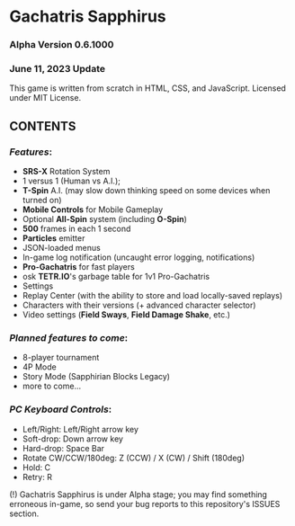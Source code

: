 # Gachatris Sapphirus
### Alpha Version 0.6.1000
### June 11, 2023 Update

This game is written from scratch in HTML, CSS, and JavaScript.
Licensed under MIT License.

## CONTENTS
### *Features*:
 - **SRS-X** Rotation System
 - 1 versus 1 (Human vs A.I.);
 - **T-Spin** A.I. (may slow down thinking speed on some devices when turned on)
 - **Mobile Controls** for Mobile Gameplay
 - Optional **All-Spin** system (including **O-Spin**)
 - **500** frames in each 1 second
 - **Particles** emitter
 - JSON-loaded menus
 - In-game log notification (uncaught error logging, notifications)
 - **Pro-Gachatris** for fast players
 - osk **TETR.IO**'s garbage table for 1v1 Pro-Gachatris
 - Settings
 - Replay Center (with the ability to store and load locally-saved replays)
 - Characters with their versions (+ advanced character selector)
 - Video settings (**Field Sways**, **Field Damage Shake**, etc.)

### *Planned features to come*:
 - 8-player tournament
 - 4P Mode
 - Story Mode (Sapphirian Blocks Legacy)
 - more to come...

### *PC Keyboard Controls*:
 - Left/Right: Left/Right arrow key
 - Soft-drop: Down arrow key
 - Hard-drop: Space Bar
 - Rotate CW/CCW/180deg: Z (CCW) / X (CW) / Shift (180deg)
 - Hold: C
 - Retry: R


(!) Gachatris Sapphirus is under Alpha stage; you may find something erroneous in-game, so send your bug reports to this repository's ISSUES section.
